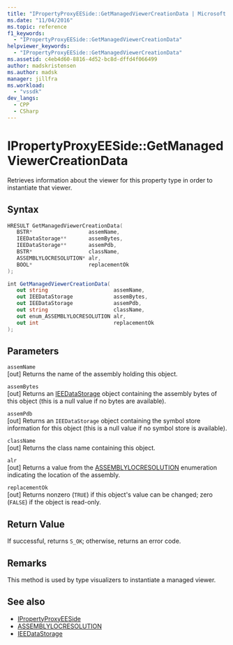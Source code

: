 ```yaml
---
title: "IPropertyProxyEESide::GetManagedViewerCreationData | Microsoft Docs"
ms.date: "11/04/2016"
ms.topic: reference
f1_keywords:
  - "IPropertyProxyEESide::GetManagedViewerCreationData"
helpviewer_keywords:
  - "IPropertyProxyEESide::GetManagedViewerCreationData"
ms.assetid: c4eb4d60-8816-4d52-bc8d-dffd4f066499
author: madskristensen
ms.author: madsk
manager: jillfra
ms.workload:
  - "vssdk"
dev_langs:
  - CPP
  - CSharp
---
```

# IPropertyProxyEESide::GetManagedViewerCreationData
Retrieves information about the viewer for this property type in order to instantiate that viewer.

## Syntax

```cpp
HRESULT GetManagedViewerCreationData(
   BSTR*                  assemName,
   IEEDataStorage**       assemBytes,
   IEEDataStorage**       assemPdb,
   BSTR*                  className,
   ASSEMBLYLOCRESOLUTION* alr,
   BOOL*                  replacementOk
);
```

```csharp
int GetManagedViewerCreationData(
   out string                     assemName,
   out IEEDataStorage             assemBytes,
   out IEEDataStorage             assemPdb,
   out string                     className,
   out enum_ASSEMBLYLOCRESOLUTION alr,
   out int                        replacementOk
);
```

## Parameters
`assemName`\
[out] Returns the name of the assembly holding this object.

`assemBytes`\
[out] Returns an [IEEDataStorage](../../../extensibility/debugger/reference/ieedatastorage.md) object containing the assembly bytes of this object (this is a null value if no bytes are available).

`assemPdb`\
[out] Returns an `IEEDataStorage` object containing the symbol store information for this object (this is a null value if no symbol store is available).

`className`\
[out] Returns the class name containing this object.

`alr`\
[out] Returns a value from the [ASSEMBLYLOCRESOLUTION](../../../extensibility/debugger/reference/assemblylocresolution.md) enumeration indicating the location of the assembly.

`replacementOk`\
[out] Returns nonzero (`TRUE`) if this object's value can be changed; zero (`FALSE`) if the object is read-only.

## Return Value
 If successful, returns `S_OK`; otherwise, returns an error code.

## Remarks
 This method is used by type visualizers to instantiate a managed viewer.

## See also
- [IPropertyProxyEESide](../../../extensibility/debugger/reference/ipropertyproxyeeside.md)
- [ASSEMBLYLOCRESOLUTION](../../../extensibility/debugger/reference/assemblylocresolution.md)
- [IEEDataStorage](../../../extensibility/debugger/reference/ieedatastorage.md)